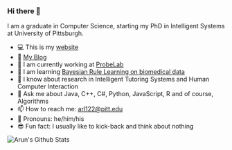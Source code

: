### Hi there 👋

I am a graduate in Computer Science, starting my PhD in Intelligent Systems at University of Pittsburgh.

- :computer: This is my [website](https://a2un.github.io)
- :page_with_curl: [My Blog](https://a2un.github.io/blog.html)
- 🔭 I am currently working at [ProbeLab](https://www.dbmi.pitt.edu/content/probe)
- 🌱 I am learning [Bayesian Rule Learning on biomedical data](https://www.ncbi.nlm.nih.gov/pmc/articles/PMC2852212/)
- 🌱 I know about research in Intelligent Tutoring Systems and Human Computer Interaction
- 💬 Ask me about Java, C++, C#, Python, JavaScript, R and of course, Algorithms
- 📫 How to reach me: arl122@pitt.edu
- :man: Pronouns: he/him/his
- :sunglasses: Fun fact: I usually like to kick-back and think about nothing

![Arun's Github Stats](https://github-readme-stats.vercel.app/api?username=a2un)
